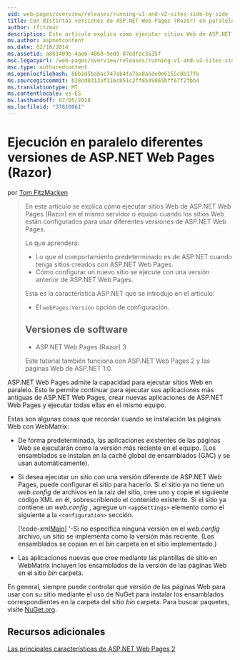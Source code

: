 ```yaml
---
uid: web-pages/overview/releases/running-v1-and-v2-sites-side-by-side
title: Con distintas versiones de ASP.NET Web Pages (Razor) en paralelo | Microsoft Docs
author: tfitzmac
description: Este artículo explica cómo ejecutar sitios Web de ASP.NET Web Pages (Razor) en el mismo servidor o equipo cuando los sitios Web están configurados para usar diferentes versiones...
ms.author: aspnetcontent
ms.date: 02/10/2014
ms.assetid: a861409b-4ae6-4868-9e09-87edfac3535f
msc.legacyurl: /web-pages/overview/releases/running-v1-and-v2-sites-side-by-side
msc.type: authoredcontent
ms.openlocfilehash: 86b1d5babac747eb4fa7ba8abde0e6155c8b17fb
ms.sourcegitcommit: b28cd0313af316c051c2ff8549865bff67f2fbb4
ms.translationtype: MT
ms.contentlocale: es-ES
ms.lasthandoff: 07/05/2018
ms.locfileid: "37810061"
---
```

<a name="running-different-versions-of-aspnet-web-pages-razor-side-by-side"></a>Ejecución en paralelo diferentes versiones de ASP.NET Web Pages (Razor)
====================
por [Tom FitzMacken](https://github.com/tfitzmac)

> En este artículo se explica cómo ejecutar sitios Web de ASP.NET Web Pages (Razor) en el mismo servidor o equipo cuando los sitios Web están configurados para usar diferentes versiones de ASP.NET Web Pages.
> 
> Lo que aprenderá:
> 
> - Lo que el comportamiento predeterminado es de ASP.NET cuando tenga sitios creados con ASP.NET Web Pages.
> - Cómo configurar un nuevo sitio se ejecute con una versión anterior de ASP.NET Web Pages.
>   
> 
> Esta es la característica ASP.NET que se introdujo en el artículo:
> 
> - El `webPages:Version` opción de configuración.
>   
> 
> ## <a name="software-versions"></a>Versiones de software
> 
> 
> - ASP.NET Web Pages (Razor) 3
>   
> 
> Este tutorial también funciona con ASP.NET Web Pages 2 y las páginas Web de ASP.NET 1.0.


ASP.NET Web Pages admite la capacidad para ejecutar sitios Web en paralelo. Esto le permite continuar para ejecutar sus aplicaciones más antiguas de ASP.NET Web Pages, crear nuevas aplicaciones de ASP.NET Web Pages y ejecutar todas ellas en el mismo equipo.

Estas son algunas cosas que recordar cuando se instalación las páginas Web con WebMatrix:

- De forma predeterminada, las aplicaciones existentes de las páginas Web se ejecutarán como la versión más reciente en el equipo. (Los ensamblados se instalan en la caché global de ensamblados (GAC) y se usan automáticamente).
- Si desea ejecutar un sitio con una versión diferente de ASP.NET Web Pages, puede configurar el sitio para hacerlo. Si el sitio ya no tiene un *web.config* de archivos en la raíz del sitio, cree uno y copie el siguiente código XML en él, sobrescribiendo el contenido existente. Si el sitio ya contiene un *web.config* , agregue un `<appSettings>` elemento como el siguiente a la `<configuration>` sección.

    [!code-xml[Main](running-v1-and-v2-sites-side-by-side/samples/sample1.xml)]
  '-Si no especifica ninguna versión en el *web.config* archivo, un sitio se implementa como la versión más reciente. (Los ensamblados se copian en el *bin* carpeta en el sitio implementado.)
- Las aplicaciones nuevas que cree mediante las plantillas de sitio en WebMatrix incluyen los ensamblados de la versión de las páginas Web en el sitio *bin* carpeta.

En general, siempre puede controlar qué versión de las páginas Web para usar con su sitio mediante el uso de NuGet para instalar los ensamblados correspondientes en la carpeta del sitio *bin* carpeta. Para buscar paquetes, visite [NuGet.org](http://NuGet.org).

## <a name="additional-resources"></a>Recursos adicionales

[Las principales características de ASP.NET Web Pages 2](top-features-in-web-pages-2.md)
